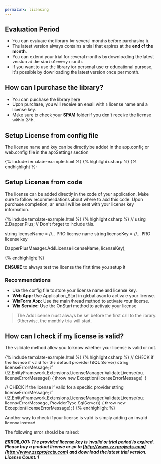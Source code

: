 ```yaml
---
permalink: licensing
---
```


## Evaluation Period
- You can evaluate the library for several months before purchasing it.
- The latest version always contains a trial that expires at the **end of the month**. 
- You can extend your trial for several months by downloading the latest version at the start of every month.
- If you want to use the library for personal use or educational purpose, it's possible by downloading the latest version once per month.

## How can I purchase the library?
- You can purchase the library [here](http://dapper-plus.net/pricing)
- Upon purchase, you will receive an email with a license name and a license key.
- Make sure to check your **SPAM** folder if you don't receive the license within 24h.

## Setup License from config file
The license name and key can be directly be added in the app.config or web.config file in the appSettings section.

{% include template-example.html %} 
{% highlight csharp %}
<appSettings>
	<add key="Z_Dapper_Plus_LicenseName" value="[licenseName]"/>
	<add key="Z_Dapper_Plus_LicenseKey" value="[licenseKey]"/>
</appSettings>
{% endhighlight %}

## Setup License from code
The license can be added directly in the code of your application. Make sure to follow recommendations about where to add this code. Upon purchase completion, an email will be sent with your license key information.

{% include template-example.html %} 
{% highlight csharp %}
// using Z.Dapper.Plus; // Don't forget to include this.

string licenseName = //... PRO license name
string licenseKey = //... PRO license key

DapperPlusManager.AddLicense(licenseName, licenseKey);

{% endhighlight %}

**ENSURE** to always test the license the first time you setup it

### Recommendations
- Use the config file to store your license name and license key.
- **Web App:** Use Application_Start in global.asax to activate your license.
- **WinForm App:** Use the main thread method to activate your license.
- **Win Service:** Use the OnStart method to activate your license

> The AddLicense must always be set before the first call to the library. Otherwise, the monthly trial will start.

## How can I check if my license is valid?

The validate method allow you to know whether your license is valid or not.

{% include template-example.html %} 
{% highlight csharp %}
// CHECK if the license if valid for the default provider (SQL Server)
string licenseErrorMessage;
if (!Z.EntityFramework.Extensions.LicenseManager.ValidateLicense(out licenseErrorMessage))
{
    throw new Exception(licenseErrorMessage);
}

// CHECK if the license if valid for a specific provider
string licenseErrorMessage;
if (!Z.EntityFramework.Extensions.LicenseManager.ValidateLicense(out licenseErrorMessage, ProviderType.SqlServer))
{
   throw new Exception(licenseErrorMessage);
}
{% endhighlight %}

Another way to check if your license is valid is simply adding an invalid license instead.

The following error should be raised:

***ERROR_001: The provided license key is invalid or trial period is expired. Please buy a product license or go to [http://www.zzzprojects.com](http://www.zzzprojects.com) and download the latest trial version. License Count: 1***
